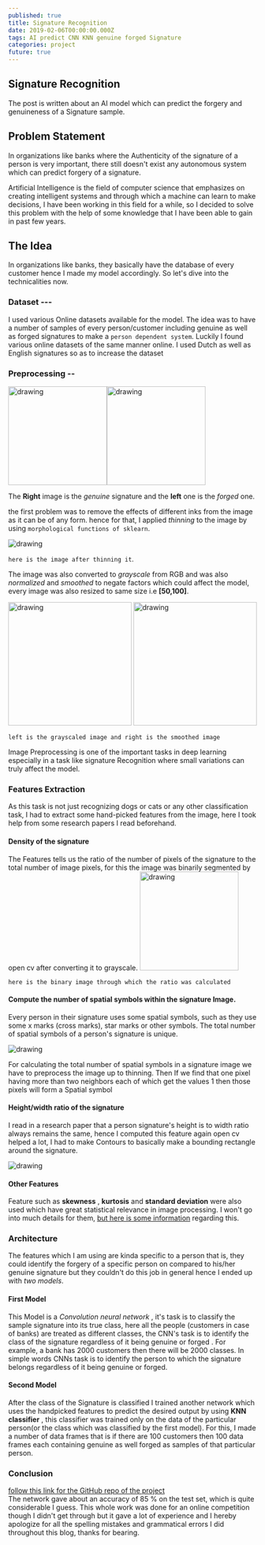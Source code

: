 ```yaml
---
published: true
title: Signature Recognition
date: 2019-02-06T00:00:00.000Z
tags: AI predict CNN KNN genuine forged Signature
categories: project
future: true
---
```

## Signature Recognition
The post is written about an AI model which can predict the forgery and genuineness of a Signature sample. <br>

## Problem Statement
In organizations like banks where the Authenticity of the signature of a person is very important, there still doesn't exist any autonomous system which can predict forgery of a signature.

Artificial Intelligence is the field of computer science that emphasizes on creating intelligent systems and through which
a machine can learn to make decisions, I have been working in this field for a while, so I decided to solve this problem with the help of some knowledge that I have been able to gain in past few years.

## The Idea

In organizations like banks, they basically have the database of every customer hence I made my model accordingly.
So let's dive into the technicalities now.
### Dataset ---
I used various Online datasets available for the model. The idea was to have a number of samples of every person/customer including genuine as well as forged signatures to make a `person dependent system`.
Luckily I found various online datasets of the same manner online. I used Dutch as well as English signatures so as to increase the dataset


### Preprocessing --
<img src="https://i.imgur.com/OUDPlgG.png" alt="drawing" width="200"/><img src="https://i.imgur.com/S6c5Uei.png" alt="drawing" width="200"/>

The **Right** image is the *genuine* signature and the **left** one is the *forged* one.

the first problem was to remove the effects of different inks from the image as it can be of any form.
hence for that, I applied *thinning* to the image by using `morphological functions of sklearn`.

<img src="https://i.imgur.com/uvPZP8T.png" alt="drawing"/>

`here is the image after thinning it`.

The image was also converted to *grayscale* from RGB and was also *normalized* and *smoothed* to negate factors which
could affect the model, every image was also resized to same size i.e **[50,100]**.

<img src="https://i.imgur.com/83rPybZ.png" alt="drawing" width="250"/> <img src="https://i.imgur.com/dgDUceB.png" alt="drawing" width="250"/>

`left is the grayscaled image and right is the smoothed image`

Image Preprocessing is one of the important tasks in deep learning especially in a task like signature
Recognition where small variations can truly affect the model.

### Features Extraction
As this task is not just recognizing dogs or cats or any other classification task, I had to extract
some hand-picked features from the image, here I took help from some research papers I read beforehand.

#### Density of the signature
The Features tells us the ratio of the number of pixels of the signature to the total number of image pixels, for this the image was binarily segmented by open cv after converting it to grayscale.
<img src="https://i.imgur.com/Zf5xkA7.png" alt="drawing" width="200"/>

`here is the binary image through which the ratio was calculated`
#### Compute the number of spatial symbols within the signature Image.


Every person in their signature uses some spatial symbols, such as they use some x marks (cross marks), star marks or
other symbols. The total number of spatial symbols of a person's signature is unique.


<img src="https://i.imgur.com/sLraabm.png" alt="drawing"/> <br>

For calculating the total number of spatial symbols in a signature image we have to preprocess the image up to thinning. Then If we find that one pixel having
more than two neighbors each of which get the values 1 then those pixels will form a Spatial symbol <br>

#### Height/width ratio of the signature
I read in a research paper that a person signature's height is to width ratio always remains the same, hence
I computed this feature again open cv helped a lot, I had to make Contours to basically make a bounding rectangle around the signature.

<img src="https://i.imgur.com/OTlwmBc.png" alt="drawing"/> <br>

#### Other Features
Feature such as **skewness** , **kurtosis** and **standard deviation** were also used which have great
statistical relevance in image processing. I won't go into much details for them, [but here is some information](https://dsp.stackexchange.com/questions/30435/what-do-skewness-and-kurtosis-represent) regarding this.

### Architecture
The features which I am using are kinda specific to a person that is, they could identify the forgery of a specific person on compared to his/her genuine signature but they couldn't do this job in general
hence I ended up with *two models*.
#### First Model
This Model is a *Convolution neural network* , it's task is to classify the sample signature into its true class, here all the people (customers in case of banks) are treated as different classes, the CNN's task is to identify the class of the signature regardless of it being genuine or forged . For example, a bank has 2000 customers then there will be 2000 classes. In simple words CNNs task is to identify the person to which the signature belongs regardless of it being genuine or forged.
#### Second Model
After the class of the Signature is classified I trained another network which uses the handpicked features to predict the desired output by using **KNN classifier** , this classifier was trained only on the data of the particular person(or the class which was classified by the first model). For this, I made a number of data frames that is if there are 100 customers then 100 data frames each containing genuine as well forged as samples of that particular person.

### Conclusion
[follow this link for the GitHub repo of the project](https://github.com/piyush-98/Signature_Recogntion)<br>
The network gave about an accuracy of 85 % on the test set, which is quite considerable I guess. This whole work was done for an online competition though I didn't get through but it gave a lot of experience and I hereby apologize for all the spelling mistakes and grammatical errors I did throughout this blog, thanks for bearing.
